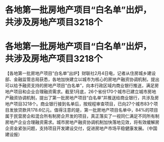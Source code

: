 # 各地第一批房地产项目“白名单”出炉，共涉及房地产项目3218个

# 各地第一批房地产项目“白名单”出炉，共涉及房地产项目3218个

【各地第一批房地产项目“白名单”出炉】财联社2月4日电，记者从住房城乡建设部、金融监管总局获悉，各地加快建立以城市为核心的房地产融资协调机制，提出可以给予融资支持的房地产项目“白名单”，向本行政区域内商业银行推送，满足房地产项目和企业合理融资需求。截至1月底，26个省份170个城市已建立城市房地产融资协调机制，提出了第一批房地产项目“白名单”并推送给商业银行，共涉及房地产项目3218个。商业银行接到名单后，按规程审查项目，已向27个城市83个项目发放贷款共178.6亿元。值得注意的是，第一批房地产项目名单中，84%的项目属于民营房企和混合所有制房企开发的项目，真正落实了一视同仁满足不同所有制房地产企业合理融资需求。城市房地产融资协调机制加快落地见效，将有效缓解房企资金紧张问题，支持项目开发建设交付，促进房地产市场平稳健康发展。（中国建设报）

